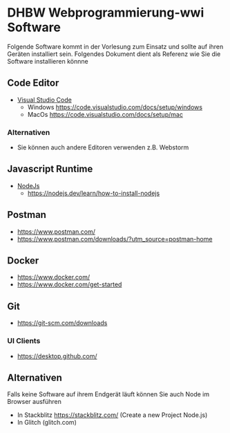 # DHBW Webprogrammierung-wwi Software

Folgende Software kommt in der Vorlesung zum Einsatz und sollte auf ihren Geräten installiert sein. Folgendes Dokument dient als Referenz wie Sie die Software installieren könnne

## Code Editor

* [Visual Studio Code](https://code.visualstudio.com/)
  * Windows https://code.visualstudio.com/docs/setup/windows
  * MacOs https://code.visualstudio.com/docs/setup/mac

### Alternativen

* Sie können auch andere Editoren verwenden z.B. Webstorm 

## Javascript Runtime  

* [NodeJs](https://nodejs.org/en/download/)
  * https://nodejs.dev/learn/how-to-install-nodejs

## Postman 

* https://www.postman.com/
* https://www.postman.com/downloads/?utm_source=postman-home 


## Docker

* https://www.docker.com/
* https://www.docker.com/get-started

## Git

* https://git-scm.com/downloads

### UI Clients

* https://desktop.github.com/


## Alternativen 

Falls keine Software auf ihrem Endgerät läuft können Sie auch Node im Browser ausführen 

* In Stackblitz https://stackblitz.com/ (Create a new Project Node.js)
* In Glitch (glitch.com)
 
